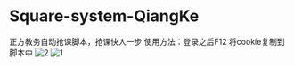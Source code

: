 # Square-system-QiangKe
正方教务自动抢课脚本，抢课快人一步
使用方法：登录之后F12 将cookie复制到脚本中
![2](https://user-images.githubusercontent.com/54020830/224533228-9dd92201-605b-4f0b-8b2e-bfbb13e67dcb.png)
![1](https://user-images.githubusercontent.com/54020830/224533204-67b48d64-2f24-41d8-9557-a74cb78deb4c.png)
